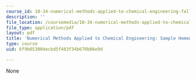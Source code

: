 ```yaml
---
course_id: 10-34-numerical-methods-applied-to-chemical-engineering-fall-2015
description: ''
file_location: /coursemedia/10-34-numerical-methods-applied-to-chemical-engineering-fall-2015/6f9b053004ecbd5f483f34b670b06e9d_MIT10_34F15_SampleHW.pdf
file_type: application/pdf
layout: pdf
title: 'Numerical Methods Applied to Chemical Engineering: Sample Homework Solutions'
type: course
uid: 6f9b053004ecbd5f483f34b670b06e9d

---
```

None